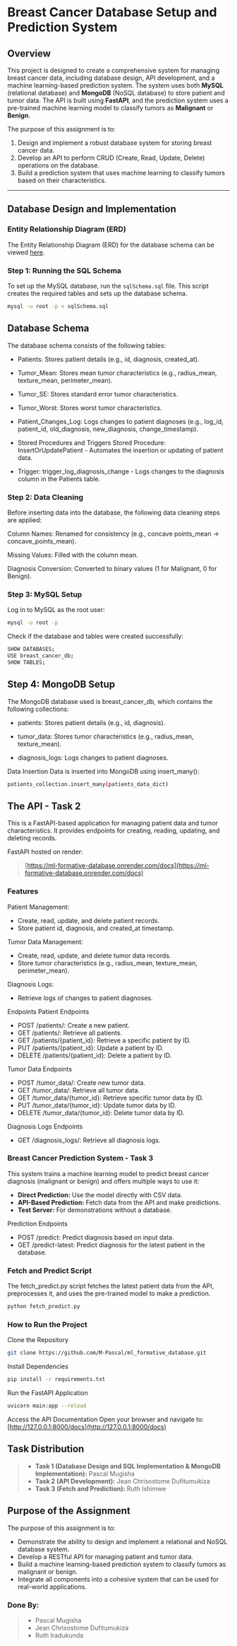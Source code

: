 # Breast Cancer Database Setup and Prediction System

## Overview
This project is designed to create a comprehensive system for managing breast cancer data, including database design, API development, and a machine learning-based prediction system. The system uses both **MySQL** (relational database) and **MongoDB** (NoSQL database) to store patient and tumor data. The API is built using **FastAPI**, and the prediction system uses a pre-trained machine learning model to classify tumors as **Malignant** or **Benign**.

The purpose of this assignment is to:
1. Design and implement a robust database system for storing breast cancer data.
2. Develop an API to perform CRUD (Create, Read, Update, Delete) operations on the database.
3. Build a prediction system that uses machine learning to classify tumors based on their characteristics.

---

## Database Design and Implementation

### Entity Relationship Diagram (ERD)
The Entity Relationship Diagram (ERD) for the database schema can be viewed [here](https://github.com/M-Pascal/ml_formative_database/blob/main/ERD/Entity_Relational_Diagram.png).

### Step 1: Running the SQL Schema
To set up the MySQL database, run the `sqlSchema.sql` file. This script creates the required tables and sets up the database schema.

```bash
mysql -u root -p < sqlSchema.sql
```
## Database Schema
The database schema consists of the following tables:
- Patients: Stores patient details (e.g., id, diagnosis, created_at).

- Tumor_Mean: Stores mean tumor characteristics (e.g., radius_mean, texture_mean, perimeter_mean).

- Tumor_SE: Stores standard error tumor characteristics.

- Tumor_Worst: Stores worst tumor characteristics.

- Patient_Changes_Log: Logs changes to patient diagnoses (e.g., log_id, patient_id, old_diagnosis, new_diagnosis, change_timestamp).

- Stored Procedures and Triggers
Stored Procedure: InsertOrUpdatePatient - Automates the insertion or updating of patient data.

- Trigger: trigger_log_diagnosis_change - Logs changes to the diagnosis column in the Patients table.

### **Step 2:** Data Cleaning
Before inserting data into the database, the following data cleaning steps are applied:

Column Names: Renamed for consistency (e.g., concave points_mean → concave_points_mean).

Missing Values: Filled with the column mean.

Diagnosis Conversion: Converted to binary values (1 for Malignant, 0 for Benign).

### **Step 3:** MySQL Setup
Log in to MySQL as the root user:

```bash
mysql -u root -p
```
Check if the database and tables were created successfully:
```bash
SHOW DATABASES;
USE breast_cancer_db;
SHOW TABLES;
```
## **Step 4:** MongoDB Setup
The MongoDB database used is breast_cancer_db, which contains the following collections:

- patients: Stores patient details (e.g., id, diagnosis).

- tumor_data: Stores tumor characteristics (e.g., radius_mean, texture_mean).

- diagnosis_logs: Logs changes to patient diagnoses.

Data Insertion
Data is inserted into MongoDB using insert_many():
```bash
patients_collection.insert_many(patients_data_dict)
```
## The API - Task 2
This is a FastAPI-based application for managing patient data and tumor characteristics. It provides endpoints for creating, reading, updating, and deleting records.

FastAPI hosted on render:
> [https://ml-formative-database.onrender.com/docs](https://ml-formative-database.onrender.com/docs)

### Features
Patient Management:
- Create, read, update, and delete patient records.
- Store patient id, diagnosis, and created_at timestamp.

Tumor Data Management:
- Create, read, update, and delete tumor data records.
- Store tumor characteristics (e.g., radius_mean, texture_mean, perimeter_mean).

Diagnosis Logs:
- Retrieve logs of changes to patient diagnoses.

Endpoints
Patient Endpoints
- POST /patients/: Create a new patient.
- GET /patients/: Retrieve all patients.
- GET /patients/{patient_id}: Retrieve a specific patient by ID.
- PUT /patients/{patient_id}: Update a patient by ID.
- DELETE /patients/{patient_id}: Delete a patient by ID.

Tumor Data Endpoints
- POST /tumor_data/: Create new tumor data.
- GET /tumor_data/: Retrieve all tumor data.
- GET /tumor_data/{tumor_id}: Retrieve specific tumor data by ID.
- PUT /tumor_data/{tumor_id}: Update tumor data by ID.
- DELETE /tumor_data/{tumor_id}: Delete tumor data by ID.

Diagnosis Logs Endpoints
- GET /diagnosis_logs/: Retrieve all diagnosis logs.

### Breast Cancer Prediction System - Task 3
This system trains a machine learning model to predict breast cancer diagnosis (malignant or benign) and offers multiple ways to use it:

- **Direct Prediction:** Use the model directly with CSV data.
- **API-Based Prediction:** Fetch data from the API and make predictions.
- **Test Server:** For demonstrations without a database.

Prediction Endpoints
- POST /predict: Predict diagnosis based on input data.
- GET /predict-latest: Predict diagnosis for the latest patient in the database.

### Fetch and Predict Script
The fetch_predict.py script fetches the latest patient data from the API, preprocesses it, and uses the pre-trained model to make a prediction.
```bash
python fetch_predict.py
```
### How to Run the Project
Clone the Repository
```bash
git clone https://github.com/M-Pascal/ml_formative_database.git
```
Install Dependencies
```bash
pip install -r requirements.txt
```
Run the FastAPI Application
```bash
uvicorn main:app --reload
```
Access the API Documentation
Open your browser and navigate to:
[http://127.0.0.1:8000/docs](http://127.0.0.1:8000/docs)

## Task Distribution
>   - **Task 1 (Database Design and SQL Implementation & MongoDB Implementation):** Pascal Mugisha
>    - **Task 2 (API Development):** Jean Chrisostome Dufitumukiza
>    - **Task 3 (Fetch and Prediction):** Ruth Ishimwe

## Purpose of the Assignment
The purpose of this assignment is to:

- Demonstrate the ability to design and implement a relational and NoSQL database system.
- Develop a RESTful API for managing patient and tumor data.
- Build a machine learning-based prediction system to classify tumors as malignant or benign.
- Integrate all components into a cohesive system that can be used for real-world applications.

### **Done By:**
>   - Pascal Mugisha
>    - Jean Chrisostome Dufitumukiza
>   - Ruth Iradukunda
